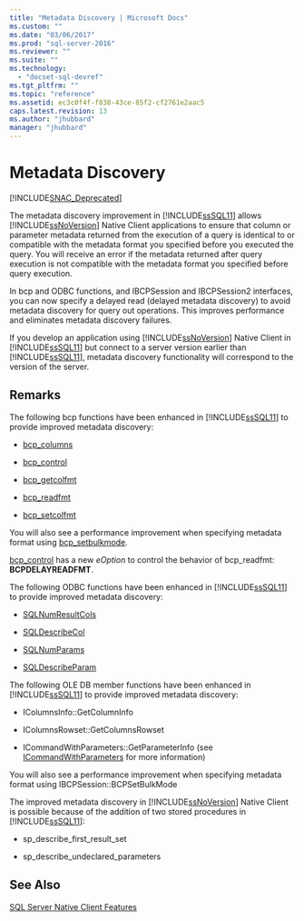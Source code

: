 ```yaml
---
title: "Metadata Discovery | Microsoft Docs"
ms.custom: ""
ms.date: "03/06/2017"
ms.prod: "sql-server-2016"
ms.reviewer: ""
ms.suite: ""
ms.technology: 
  - "docset-sql-devref"
ms.tgt_pltfrm: ""
ms.topic: "reference"
ms.assetid: ec3c0f4f-f838-43ce-85f2-cf2761e2aac5
caps.latest.revision: 13
ms.author: "jhubbard"
manager: "jhubbard"
---
```

# Metadata Discovery
[!INCLUDE[SNAC_Deprecated](../../../a9retired/includes/snac-deprecated.md)]

  The metadata discovery improvement in [!INCLUDE[ssSQL11](../../../a9notintoc/includes/sssql11-md.md)] allows [!INCLUDE[ssNoVersion](../../../a9notintoc/includes/ssnoversion-md.md)] Native Client applications to ensure that column or parameter metadata returned from the execution of a query is identical to or compatible with the metadata format you specified before you executed the query. You will receive an error if the metadata returned after query execution is not compatible with the metadata format you specified before query execution.  
  
 In bcp and ODBC functions, and IBCPSession and IBCPSession2 interfaces, you can now specify a delayed read (delayed metadata discovery) to avoid metadata discovery for query out operations. This improves performance and eliminates metadata discovery failures.  
  
 If you develop an application using [!INCLUDE[ssNoVersion](../../../a9notintoc/includes/ssnoversion-md.md)] Native Client in [!INCLUDE[ssSQL11](../../../a9notintoc/includes/sssql11-md.md)] but connect to a server version earlier than [!INCLUDE[ssSQL11](../../../a9notintoc/includes/sssql11-md.md)], metadata discovery functionality will correspond to the version of the server.  
  
## Remarks  
 The following bcp functions have been enhanced in [!INCLUDE[ssSQL11](../../../a9notintoc/includes/sssql11-md.md)] to provide improved metadata discovery:  
  
-   [bcp_columns](../../../relational-databases/native-client-odbc-extensions-bulk-copy-functions/bcp-columns.md)  
  
-   [bcp_control](../../../relational-databases/native-client-odbc-extensions-bulk-copy-functions/bcp-control.md)  
  
-   [bcp_getcolfmt](../../../relational-databases/native-client-odbc-extensions-bulk-copy-functions/bcp-getcolfmt.md)  
  
-   [bcp_readfmt](../../../relational-databases/native-client-odbc-extensions-bulk-copy-functions/bcp-readfmt.md)  
  
-   [bcp_setcolfmt](../../../relational-databases/native-client-odbc-extensions-bulk-copy-functions/bcp-setcolfmt.md)  
  
 You will also see a performance improvement when specifying metadata format using [bcp_setbulkmode](../../../relational-databases/native-client-odbc-extensions-bulk-copy-functions/bcp-setbulkmode.md).  
  
 [bcp_control](../../../relational-databases/native-client-odbc-extensions-bulk-copy-functions/bcp-control.md) has a new *eOption* to control the behavior of bcp_readfmt: **BCPDELAYREADFMT**.  
  
 The following ODBC functions have been enhanced in [!INCLUDE[ssSQL11](../../../a9notintoc/includes/sssql11-md.md)] to provide improved metadata discovery:  
  
-   [SQLNumResultCols](../../../relational-databases/extended-stored-procedures-reference/sqlnumresultcols.md)  
  
-   [SQLDescribeCol](../../../relational-databases/extended-stored-procedures-reference/sqldescribecol.md)  
  
-   [SQLNumParams](../../../relational-databases/extended-stored-procedures-reference/sqlnumparams.md)  
  
-   [SQLDescribeParam](../../../relational-databases/extended-stored-procedures-reference/sqldescribeparam.md)  
  
 The following OLE DB member functions have been enhanced in [!INCLUDE[ssSQL11](../../../a9notintoc/includes/sssql11-md.md)] to provide improved metadata discovery:  
  
-   IColumnsInfo::GetColumnInfo  
  
-   IColumnsRowset::GetColumnsRowset  
  
-   ICommandWithParameters::GetParameterInfo (see [ICommandWithParameters](../../../relational-databases/native-client-ole-db-interfaces/icommandwithparameters.md) for more information)  
  
 You will also see a performance improvement when specifying metadata format using IBCPSession::BCPSetBulkMode  
  
 The improved metadata discovery in [!INCLUDE[ssNoVersion](../../../a9notintoc/includes/ssnoversion-md.md)] Native Client is possible because of the addition of two stored procedures in [!INCLUDE[ssSQL11](../../../a9notintoc/includes/sssql11-md.md)]:  
  
-   sp_describe_first_result_set  
  
-   sp_describe_undeclared_parameters  
  
## See Also  
 [SQL Server Native Client Features](../../../relational-databases/native-client/features/sql-server-native-client-features.md)  
  
  